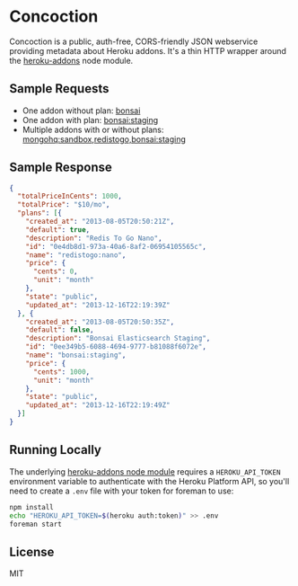 # Concoction

Concoction is a public, auth-free, CORS-friendly JSON webservice providing
metadata about Heroku addons. It's a thin HTTP wrapper around the
[heroku-addons](https://github.com/zeke/node-heroku-addons) node module.

## Sample Requests

- One addon without plan: [bonsai](https://concoction.herokuapp.com/?slugs=bonsai)
- One addon with plan: [bonsai:staging](https://concoction.herokuapp.com/?slugs=bonsai:staging)
- Multiple addons with or without plans: [mongohq:sandbox,redistogo,bonsai:staging](https://concoction.herokuapp.com/?slugs=mongohq:sandbox,redistogo,bonsai:staging)

## Sample Response

```json
{
  "totalPriceInCents": 1000,
  "totalPrice": "$10/mo",
  "plans": [{
    "created_at": "2013-08-05T20:50:21Z",
    "default": true,
    "description": "Redis To Go Nano",
    "id": "0e4db8d1-973a-40a6-8af2-06954105565c",
    "name": "redistogo:nano",
    "price": {
      "cents": 0,
      "unit": "month"
    },
    "state": "public",
    "updated_at": "2013-12-16T22:19:39Z"
  }, {
    "created_at": "2013-08-05T20:50:35Z",
    "default": false,
    "description": "Bonsai Elasticsearch Staging",
    "id": "0ee349b5-6088-4694-9777-b81088f6072e",
    "name": "bonsai:staging",
    "price": {
      "cents": 1000,
      "unit": "month"
    },
    "state": "public",
    "updated_at": "2013-12-16T22:19:49Z"
  }]
}
```

## Running Locally

The underlying [heroku-addons node
module](https://www.npmjs.org/package/heroku-addons) requires a
`HEROKU_API_TOKEN` environment variable to authenticate with the Heroku Platform
API, so you'll need to create a `.env` file with your token for foreman to use:

```sh
npm install
echo "HEROKU_API_TOKEN=$(heroku auth:token)" >> .env
foreman start
```

## License

MIT
